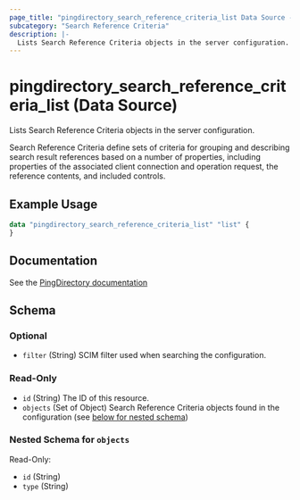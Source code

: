 ```yaml
---
page_title: "pingdirectory_search_reference_criteria_list Data Source - terraform-provider-pingdirectory"
subcategory: "Search Reference Criteria"
description: |-
  Lists Search Reference Criteria objects in the server configuration.
---
```


# pingdirectory_search_reference_criteria_list (Data Source)

Lists Search Reference Criteria objects in the server configuration.

Search Reference Criteria define sets of criteria for grouping and describing search result references based on a number of properties, including properties of the associated client connection and operation request, the reference contents, and included controls.

## Example Usage

```terraform
data "pingdirectory_search_reference_criteria_list" "list" {
}
```

## Documentation
See the [PingDirectory documentation](https://docs.pingidentity.com/r/en-us/pingdirectory-93/pd_sec_search_ref_criteria)

<!-- schema generated by tfplugindocs -->
## Schema

### Optional

- `filter` (String) SCIM filter used when searching the configuration.

### Read-Only

- `id` (String) The ID of this resource.
- `objects` (Set of Object) Search Reference Criteria objects found in the configuration (see [below for nested schema](#nestedatt--objects))

<a id="nestedatt--objects"></a>
### Nested Schema for `objects`

Read-Only:

- `id` (String)
- `type` (String)

